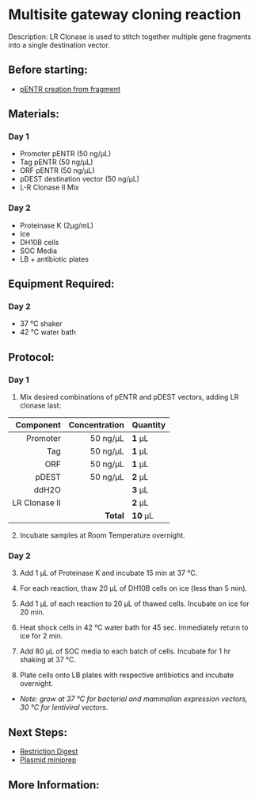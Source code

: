 Multisite gateway cloning reaction
================================================================================
Description: LR Clonase is used to stitch together multiple gene fragments into a single destination vector.

Before starting:
--------------------------------------------------------------------------------
* [pENTR creation from fragment](./pDONR-BP-reaction.md)

Materials:
--------------------------------------------------------------------------------
### Day 1
  * Promoter pENTR (50 ng/µL)
  * Tag pENTR (50 ng/µL)
  * ORF pENTR (50 ng/µL)
  * pDEST destination vector (50 ng/µL)
  * L-R Clonase II Mix

### Day 2
  * Proteinase K (2µg/mL)
  * Ice
  * DH10B cells
  * SOC Media
  * LB + antibiotic plates

Equipment Required:
--------------------------------------------------------------------------------
### Day 2

  * 37 °C shaker
  * 42 °C water bath

Protocol:
--------------------------------------------------------------------------------
### Day 1
1. Mix desired combinations of pENTR and pDEST vectors, adding LR clonase last:

  | Component | Concentration | Quantity | 
  | ---------: | ---------: | :---------- |
  | Promoter | 50 ng/µL | **1**  µL |
  | Tag | 50 ng/µL | **1**  µL |
  | ORF | 50 ng/µL | **1**  µL |
  | pDEST | 50 ng/µL | **2**  µL |
  | ddH2O || **3**  µL |
  | LR Clonase II|| **2**  µL |
  || **Total** | **10** µL |
              
 2. Incubate samples at Room Temperature overnight.

### Day 2

3. Add 1 µL of Proteinase K and incubate 15 min at 37 °C.

4. For each reaction, thaw 20 µL of DH10B cells on ice (less than 5 min).

5. Add 1 µL of each reaction to 20 µL of thawed cells. Incubate on ice for 20 min.

6. Heat shock cells in 42 °C water bath for 45 sec. Immediately return to ice for 2 min.

7. Add 80 µL of SOC media to each batch of cells. Incubate for 1 hr shaking at 37 °C.

8. Plate cells onto LB plates with respective antibiotics and incubate overnight.
 * _Note: grow at 37 °C for bacterial and mammalian expression vectors, 30 °C for lentiviral vectors._

Next Steps:
--------------------------------------------------------------------------------
* [Restriction Digest](../purification/)
* [Plasmid miniprep](../purification/)

More Information:
--------------------------------------------------------------------------------
